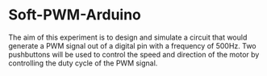 # Soft-PWM-Arduino
The aim of this experiment is to design and simulate a circuit that would generate a PWM signal out of a digital pin with a frequency of 500Hz. Two pushbuttons will be used to control the speed and direction of the motor by controlling the duty cycle of the PWM signal.
